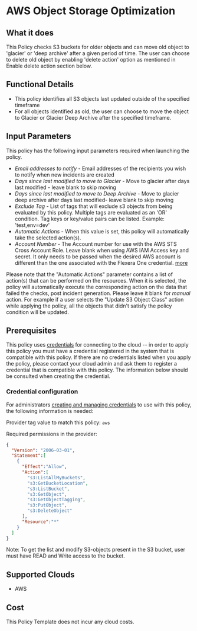 # AWS Object Storage Optimization

## What it does

This Policy checks S3 buckets for older objects and can move old object to 'glacier' or 'deep archive' after a given period of time. The user can choose to delete old object by enabling 'delete action' option as mentioned in Enable delete action section below.

## Functional Details

- This policy identifies all S3 objects last updated outside of the specified timeframe
- For all objects identified as old, the user can choose to move the object to Glacier or Glacier Deep Archive after the specified timeframe.

## Input Parameters

This policy has the following input parameters required when launching the policy.

- *Email addresses to notify* - Email addresses of the recipients you wish to notify when new incidents are created
- *Days since last modified to move to Glacier* - Move to glacier after days last modified - leave blank to skip moving
- *Days since last modified to move to Deep Archive* - Move to glacier deep archive after days last modified- leave blank to skip moving
- *Exclude Tag* - List of tags that will exclude s3 objects from being evaluated by this policy. Multiple tags are evaluated as an 'OR' condition. Tag keys or key/value pairs can be listed. Example: 'test,env=dev'
- *Automatic Actions* - When this value is set, this policy will automatically take the selected action(s).
- *Account Number* - The Account number for use with the AWS STS Cross Account Role. Leave blank when using AWS IAM Access key and secret. It only needs to be passed when the desired AWS account is different than the one associated with the Flexera One credential. [more](https://docs.flexera.com/flexera/EN/Automation/ProviderCredentials.htm#automationadmin_1982464505_1123608)

Please note that the "Automatic Actions" parameter contains a list of action(s) that can be performed on the resources. When it is selected, the policy will automatically execute the corresponding action on the data that failed the checks, post incident generation. Please leave it blank for *manual* action.
For example if a user selects the "Update S3 Object Class" action while applying the policy, all the objects that didn't satisfy the policy condition will be updated.

## Prerequisites

This policy uses [credentials](https://docs.flexera.com/flexera/EN/Automation/ManagingCredentialsExternal.htm) for connecting to the cloud -- in order to apply this policy you must have a credential registered in the system that is compatible with this policy. If there are no credentials listed when you apply the policy, please contact your cloud admin and ask them to register a credential that is compatible with this policy. The information below should be consulted when creating the credential.

### Credential configuration

For administrators [creating and managing credentials](https://docs.flexera.com/flexera/EN/Automation/ManagingCredentialsExternal.htm) to use with this policy, the following information is needed:

Provider tag value to match this policy: `aws`

Required permissions in the provider:

```json
{
  "Version": "2006-03-01",
  "Statement":[
    {
      "Effect":"Allow",
      "Action":[
        "s3:ListAllMyBuckets",
        "s3:GetBucketLocation",
        "s3:ListBucket",
        "s3:GetObject",
        "s3:GetObjectTagging",
        "s3:PutObject",
        "s3:DeleteObject"
      ],
      "Resource":"*"
    }
  ]
}
```

Note: To get the list and modify S3-objects present in the S3 bucket, user must have READ and Write access to the bucket.

## Supported Clouds

- AWS

## Cost

This Policy Template does not incur any cloud costs.
